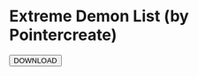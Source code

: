 # Extreme Demon List (by Pointercreate)
<button><a href="https://raw.githubusercontent.com/zBotMacros/zbotmacros.github.io/main/files/EXTREME_DEMON_MEGA_PACK.zip"></a>DOWNLOAD</button>
